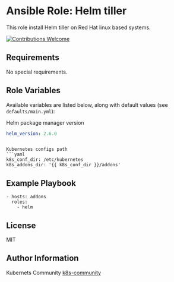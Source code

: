 Ansible Role: Helm tiller
=========================

This role install Helm tiller on Red Hat linux based systems.

[![Contributions Welcome](https://img.shields.io/badge/contributions-welcome-brightgreen.svg?style=flat)](https://github.com/k8s-community/cluster-deploy/issues)

Requirements
------------

No special requirements.


Role Variables
--------------

Available variables are listed below, along with default values (see `defaults/main.yml`):

Helm package manager version
```yaml
helm_version: 2.6.0
```
```

Kubernetes configs path
```yaml
k8s_conf_dir: /etc/kubernetes
k8s_addons_dir: '{{ k8s_conf_dir }}/addons'
```

Example Playbook
----------------

    - hosts: addons
      roles:
        - helm

License
-------

MIT

Author Information
------------------

Kubernets Community [k8s-community](https://github.com/k8s-community)
